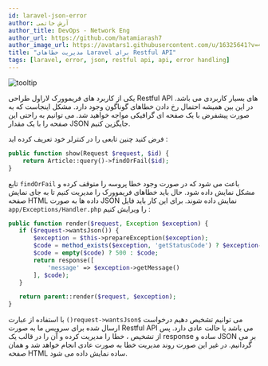 ```yaml
---
id: laravel-json-error
author: آرش حاتمی
author_title: DevOps - Network Eng
author_url: https://github.com/hatamiarash7
author_image_url: https://avatars1.githubusercontent.com/u/16325641?v=4
title: "مدیریت خطاهای Laravel برای Restful API"
tags: [laravel, error, json, restful api, api, error handling]
---
```


![tooltip](/img/blog/54.webp)

یکی از کاربرد های فریموورک لاراول طراحی Restful API های بسیار کاربردی می باشد. در این بین همیشه احتمال رخ دادن خطاهای گوناگون وجود دارد. مشکل اینجاست که به صورت پیشفرض با یک صفحه ای گرافیکی مواجه خواهید شد. می توانیم به راحتی این صفحه را با یک مقدار JSON جایگزین کنیم.

<!--truncate-->

فرض کنید چنین تابعی را در کنترلر خود تعریف کرده اید :

```php
public function show(Request $request, $id) {
    return Article::query()->findOrFail($id);
}
```

تابع `findOrFail` باعث می شود که در صورت وجود خطا پروسه را متوقف کرده و مشکل نمایش داده شود.
حال باید خطاهای فریموورک را مدیریت کنیم تا به جای نمایش صفحه HTML داده ها به صورت JSON نمایش داده شوند. برای این کار باید فایل `app/Exceptions/Handler.php` را ویرایش کنیم :

```php
public function render($request, Exception $exception) {
   if ($request->wantsJson()) {
       $exception = $this->prepareException($exception);
       $code = method_exists($exception, 'getStatusCode') ? $exception->getStatusCode() : $exception->getCode();
       $code = empty($code) ? 500 : $code;
       return response([
           'message' => $exception->getMessage()
       ], $code);
   }

   return parent::render($request, $exception);
}
```

با استفاده از عبارت `()request->wantsJson$` می توانیم تشخیص دهیم درخواست ارسال شده برای سرویس ما به صورت Restful API می باشد یا حالت عادی دارد.
پس از تشخیص ، خطا را مدیریت کرده و آن را در قالب یک response ساده و JSON بر می گردانیم. در غیر این صورت روند مدیریت خطا به صورت عادی انجام خواهد شد و همان صفحه HTML ساده نمایش داده می شود.
